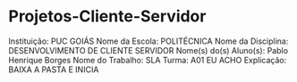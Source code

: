 # Projetos-Cliente-Servidor
Instituição: PUC GOIÁS
Nome da Escola: POLITÉCNICA
Nome da Disciplina: DESENVOLVIMENTO DE CLIENTE SERVIDOR
Nome(s) do(s) Aluno(s): Pablo Henrique Borges
Nome do Trabalho: SLA
Turma: A01 EU ACHO
Explicação: BAIXA A PASTA E INICIA
